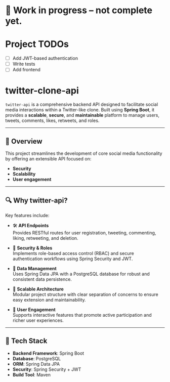 # 🚧 Work in progress – not complete yet.
# Project TODOs 

- [ ] Add JWT-based authentication
- [ ] Write tests
- [ ] Add frontend

# twitter-clone-api

`twitter-api` is a comprehensive backend API designed to facilitate social media interactions within a Twitter-like clone. Built using **Spring Boot**, it provides a **scalable**, **secure**, and **maintainable** platform to manage users, tweets, comments, likes, retweets, and roles.

---

## 🚀 Overview

This project streamlines the development of core social media functionality by offering an extensible API focused on:

- **Security**
- **Scalability**
- **User engagement**

---

## 🔍 Why twitter-api?

Key features include:

- 🛠️ **API Endpoints**  
  Provides RESTful routes for user registration, tweeting, commenting, liking, retweeting, and deletion.

- 🔐 **Security & Roles**  
  Implements role-based access control (RBAC) and secure authentication workflows using Spring Security and JWT.

- 💾 **Data Management**  
  Uses Spring Data JPA with a PostgreSQL database for robust and consistent data persistence.

- 🚀 **Scalable Architecture**  
  Modular project structure with clear separation of concerns to ensure easy extension and maintainability.

- 🎯 **User Engagement**  
  Supports interactive features that promote active participation and richer user experiences.

---

## 🧰 Tech Stack

- **Backend Framework**: Spring Boot  
- **Database**: PostgreSQL  
- **ORM**: Spring Data JPA  
- **Security**: Spring Security + JWT  
- **Build Tool**: Maven

